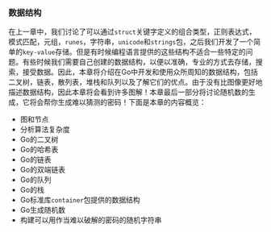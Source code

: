 ### 数据结构

在上一章中，我们讨论了可以通过`struct`关键字定义的组合类型，正则表达式，模式匹配，元组，`runes`，字符串，`unicode`和`strings`包，之后我们开发了一个简单的`key-value`存储。但是有时候编程语言提供的这些结构不适合一些特定的问题。有些时候我们需要自己创建的数据结构，以便以准确，专业的方式去存储，搜索，接受数据。因此，本章将介绍在Go中开发和使用众所周知的数据结构，包括二叉树，链表，散列表，堆栈和队列以及了解它们的优点。由于没有比图像更好地描述数据结构，因此本章将会看到许多图解！本章最后一部分将讨论随机数的生成，它将会帮你生成难以猜测的密码！下面是本章的内容概览：

- 图和节点
- 分析算法复杂度
- Go的二叉树
- Go的哈希表
- Go的链表
- Go的双端链表
- Go的队列
- Go的栈
- Go标准库`container`包提供的数据结构
- Go生成随机数
- 构建可以用作当难以破解的密码的随机字符串

